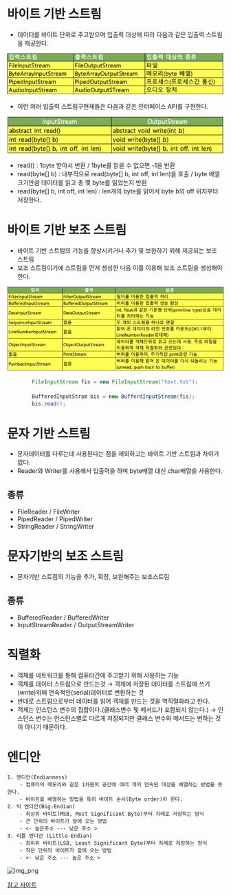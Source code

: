 # 바이트 기반 스트림

- 데이터를 바이트 단위로 주고받으며 입출력 대상에 따라 다음과 같은 입출력 스트림을 제공한다.

![img.png](img.png)

- 이런 여러 입출력 스트림구현체들은 다음과 같은 인터페이스 API를 구현한다.

![img_1.png](img_1.png)
- read() : 1byte 받아서 반환 / 1byte를 읽을 수 없으면 -1을 반환
- read(byte[] b) : 내부적으로 read(byte[] b, int off, int len)을 호출 / byte 배열 크기만큼 데이터를 읽고 총 몇 byte를 읽었는지 반환
- read(byte[] b, int off, int len) : len개의 byte를 읽어서 byte b의 off 위치부터 저장한다.

# 바이트 기반 보조 스트림

- 바이트 기반 스트림의 기능을 향상시키거나 추가 및 보완하기 위해 제공되는 보조 스트림
- 보조 스트림이기에 스트림을 먼저 생성한 다음 이를 이용해 보조 스트림을 생성해야 한다.

![img_2.png](img_2.png)

```java
        FileInputStream fis = new FileInputStream("text.txt");

        BufferedInputStram bis = new BufferdInputStream(fis);
        bis.read();
```

# 문자 기반 스트림

- 문자데이터를 다루는데 사용된다는 점을 제외하고는 바이트 기반 스트림과 차이가 없다.
- Reader와 Writer를 사용해서 입출력을 하며 byte배열 대신 char배열을 사용한다.

## 종류

- FileReader / FileWriter
- PipedReader / PipedWriter
- StringReader / StringWriter

# 문자기반의 보조 스트림

- 문자기반 스트림의 기능을 추가, 확장, 보완해주는 보조스트림

## 종류

- BufferedReader / BufferedWriter
- InputStreamReader / OutputStreamWriter

# 직렬화 

- 객체를 네트워크를 통해 컴퓨터간에 주고받기 위해 사용하는 기능
- 객체를 데이터 스트림으로 만드는것 → 객체에 저장된 데이터를 스트림에 쓰기(write)위해 연속적인(serial)데이터로 변환하는 것
- 반대로 스트림으로부터 데이터를 읽어 객체를 만드는 것을 역직렬화라고 한다.
- 객체는 인스턴스 변수의 집합이다.(클래스변수 및 메서드가 포함되지 않는다.) → 인스턴스 변수는 인스턴스별로 다르게 저장되지만 클래스 변수와 메서드는 변하는 것이 아니기 때문이다.

# 엔디안

    1. 엔디안(Endianness)
        - 컴퓨터의 메모리와 같은 1차원의 공간에 여러 개의 연속된 대상을 배열하는 방법을 뜻한다.
        - 바이트를 배열하는 방법을 특히 바이트 순서(Byte order)라 한다.
    2. 빅 엔디안(Big-Endian)
        - 최상위 바이트(MSB, Most Significant Byte)부터 차례로 저장하는 방식
        - 큰 단위의 바이트가 앞에 오는 방법
        - <- 높은주소 --- 낮은 주소 >
    3. 리틀 엔디안 (Little-Endian)
        - 최하위 바이트(LSB, Least Significant Byte)부터 차례로 저장하는 방식
        - 작은 단위의 바이트가 앞에 오는 방법
        - <- 낮은 주소 --- 높은 주소 >

![img_png](../img/img_19.png)

[참고 사이트](https://catsbi.oopy.io/20112bd1-0d38-48ab-b8bc-c01fded65fab)